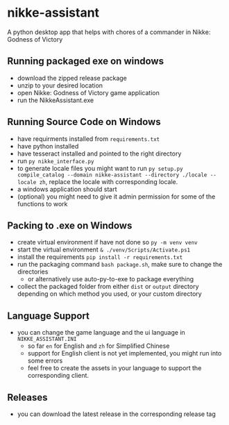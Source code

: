 # nikke-assistant
A python desktop app that helps with chores of a commander in Nikke: Godness of Victory

## Running packaged exe on windows
- download the zipped release package
- unzip to your desired location
- open Nikke: Godness of Victory game application
- run the NikkeAssistant.exe

## Running Source Code on Windows
- have requirments installed from `requirements.txt`
- have python installed
- have tesseract installed and pointed to the right directory
- run `py nikke_interface.py`
- to generate locale files you might want to run `py setup.py compile_catalog --domain nikke-assistant --directory ./locale --locale zh`, replace the locale with corresponding locale.
- a windows application should start
- (optional) you might need to give it admin permission for some of the functions to work

## Packing to .exe on Windows
- create virtual environment if have not done so `py -m venv venv`
- start the virtual environment `& ./venv/Scripts/Activate.ps1`
- install the requirements `pip install -r requirements.txt`
- run the packaging command `bash package.sh`, make sure to change the directories
    - or alternatively use auto-py-to-exe to package everything
- collect the packaged folder from either `dist` or `output` directory depending on which method you used, or your custom directory

## Language Support
- you can change the game language and the ui language in `NIKKE_ASSISTANT.INI`
    - so far `en` for English and `zh` for Simplified Chinese
    - support for English client is not yet implemented, you might run into some errors
    - feel free to create the assets in your language to support the corresponding client.

## Releases
- you can download the latest release in the corresponding release tag

